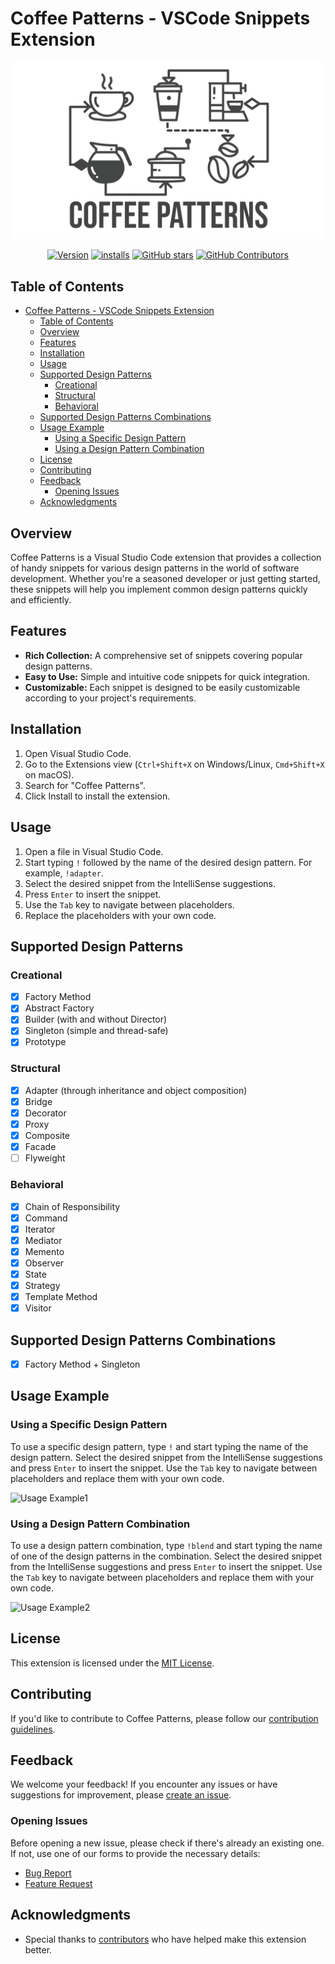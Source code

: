 # Coffee Patterns - VSCode Snippets Extension

<div align="center">
  <img src="https://raw.githubusercontent.com/shahafashash/coffee-patterns/main/images/logo.png" alt="Coffee Patterns Logo" width="600">
</div>

<div align="center">

[![Version](https://img.shields.io/github/v/release/shahafashash/coffee-patterns.svg??style=flat-square&label=Version)](https://github.com/shahafashash/coffee-patterns/releases)
[![installs](https://img.shields.io/visual-studio-marketplace/i/shahafashash.coffee-patterns.svg?style=flat-square&label=Installs)](https://marketplace.visualstudio.com/items?itemName=shahafashash.coffee-patterns)
[![GitHub stars](https://img.shields.io/github/stars/shahafashash/coffee-patterns.svg?style=flat-square&label=Stars)](https://github.com/shahafashash/coffee-patterns)
[![GitHub Contributors](https://img.shields.io/github/contributors/shahafashash/coffee-patterns.svg?style=flat-square)](https://github.com/shahafashash/coffee-patterns/graphs/contributors)

</div>

## Table of Contents <a name="table-of-contents"></a>
- [Coffee Patterns - VSCode Snippets Extension](#coffee-patterns---vscode-snippets-extension)
  - [Table of Contents ](#table-of-contents-)
  - [Overview ](#overview-)
  - [Features ](#features-)
  - [Installation ](#installation-)
  - [Usage ](#usage-)
  - [Supported Design Patterns ](#supported-design-patterns-)
    - [Creational ](#creational-)
    - [Structural ](#structural-)
    - [Behavioral ](#behavioral-)
  - [Supported Design Patterns Combinations ](#supported-design-patterns-combinations-)
  - [Usage Example ](#usage-example-)
    - [Using a Specific Design Pattern ](#using-a-specific-design-pattern-)
    - [Using a Design Pattern Combination ](#using-a-design-pattern-combination-)
  - [License ](#license-)
  - [Contributing ](#contributing-)
  - [Feedback ](#feedback-)
    - [Opening Issues](#opening-issues)
  - [Acknowledgments ](#acknowledgments-)

## Overview <a name="overview"></a>

Coffee Patterns is a Visual Studio Code extension that provides a collection of handy snippets for various design patterns in the world of software development. Whether you're a seasoned developer or just getting started, these snippets will help you implement common design patterns quickly and efficiently.

## Features <a name="features"></a>

- **Rich Collection:** A comprehensive set of snippets covering popular design patterns.
- **Easy to Use:** Simple and intuitive code snippets for quick integration.
- **Customizable:** Each snippet is designed to be easily customizable according to your project's requirements.

## Installation <a name="installation"></a>

1. Open Visual Studio Code.
2. Go to the Extensions view (`Ctrl+Shift+X` on Windows/Linux, `Cmd+Shift+X` on macOS).
3. Search for "Coffee Patterns".
4. Click Install to install the extension.

## Usage <a name="usage"></a>

1. Open a file in Visual Studio Code.
2. Start typing `!` followed by the name of the desired design pattern. For example, `!adapter`.
3. Select the desired snippet from the IntelliSense suggestions.
4. Press `Enter` to insert the snippet.
5. Use the `Tab` key to navigate between placeholders.
6. Replace the placeholders with your own code.

## Supported Design Patterns <a name="supported-design-patterns"></a>
### Creational <a name="creational"></a>
- [x] Factory Method
- [x] Abstract Factory
- [x] Builder (with and without Director)
- [x] Singleton (simple and thread-safe)
- [x] Prototype
### Structural <a name="structural"></a>
- [x] Adapter (through inheritance and object composition)
- [x] Bridge
- [x] Decorator
- [x] Proxy
- [x] Composite
- [x] Facade
- [ ] Flyweight
### Behavioral <a name="behavioral"></a>
- [x] Chain of Responsibility
- [x] Command
- [x] Iterator
- [x] Mediator
- [x] Memento
- [x] Observer
- [x] State
- [x] Strategy
- [x] Template Method
- [x] Visitor

## Supported Design Patterns Combinations <a name="supported-design-patterns-combinations"></a>
- [x] Factory Method + Singleton

## Usage Example <a name="usage-example"></a>
### Using a Specific Design Pattern <a name="using-a-specific-design-pattern"></a>
To use a specific design pattern, type `!` and start typing the name of the design pattern. Select the desired snippet from the IntelliSense suggestions and press `Enter` to insert the snippet. Use the `Tab` key to navigate between placeholders and replace them with your own code.

![Usage Example1](https://raw.githubusercontent.com/shahafashash/coffee-patterns/main/images/gifs/usage-example1.gif)

### Using a Design Pattern Combination <a name="using-a-design-pattern-combination"></a>
To use a design pattern combination, type `!blend` and start typing the name of one of the design patterns in the combination. Select the desired snippet from the IntelliSense suggestions and press `Enter` to insert the snippet. Use the `Tab` key to navigate between placeholders and replace them with your own code.

![Usage Example2](https://raw.githubusercontent.com/shahafashash/coffee-patterns/main/images/gifs/usage-example2.gif)


## License <a name="license"></a>

This extension is licensed under the [MIT License](LICENSE).

## Contributing <a name="contributing"></a>

If you'd like to contribute to Coffee Patterns, please follow our [contribution guidelines](CONTRIBUTING.md).

## Feedback <a name="feedback"></a>

We welcome your feedback! If you encounter any issues or have suggestions for improvement, please [create an issue](https://github.com/shahafashash/coffee-patterns/issues).

### Opening Issues

Before opening a new issue, please check if there's already an existing one. If not, use one of our forms to provide the necessary details:

- [Bug Report](https://github.com/shahafashash/coffee-patterns/issues/new?assignees=&labels=bug%2Ctriage&projects=&template=bug_report.yml&title=%5BBUG%5D%3A+)
- [Feature Request](https://github.com/shahafashash/coffee-patterns/issues/new?assignees=&labels=feature%2Ctriage&projects=&template=feature_request.yml&title=%5BFEATURE+REQUEST%5D%3A+)

## Acknowledgments <a name="acknowledgments"></a>

- Special thanks to [contributors](https://github.com/shahafashash/coffee-patterns/graphs/contributors) who have helped make this extension better.
